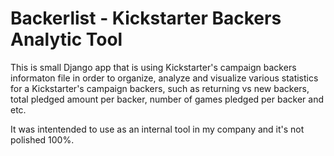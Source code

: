 # Backerlist - Kickstarter Backers Analytic Tool

This is small Django app that is using Kickstarter's campaign backers informaton file in order to organize, analyze and visualize various statistics for
a Kickstarter's campaign backers, such as returning vs new backers, total pledged amount per backer, number of games pledged per backer and etc.

It was intentended to use as an internal tool in my company and it's not polished 100%.
